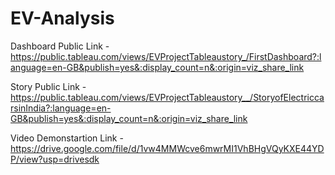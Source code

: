 # EV-Analysis

Dashboard Public Link - https://public.tableau.com/views/EVProjectTableaustory_/FirstDashboard?:language=en-GB&publish=yes&:display_count=n&:origin=viz_share_link

Story Public Link - https://public.tableau.com/views/EVProjectTableaustory__/StoryofElectriccarsinIndia?:language=en-GB&publish=yes&:display_count=n&:origin=viz_share_link

Video Demonstartion Link - https://drive.google.com/file/d/1vw4MMWcve6mwrMI1VhBHgVQyKXE44YDP/view?usp=drivesdk
